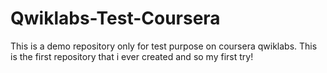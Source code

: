 # Qwiklabs-Test-Coursera
This is a demo repository only for test purpose on coursera qwiklabs. This is the first repository that i ever created and so my first try!
